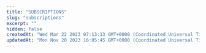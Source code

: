 ```yaml
---
title: "SUBSCRIPTIONS"
slug: "subscriptions"
excerpt: ""
hidden: false
createdAt: "Wed Mar 22 2023 07:13:13 GMT+0000 (Coordinated Universal Time)"
updatedAt: "Mon Nov 20 2023 16:05:45 GMT+0000 (Coordinated Universal Time)"
---
```

